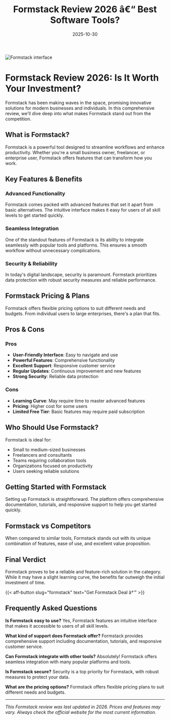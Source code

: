 ﻿---
title: "Formstack Review 2026 â€“ Best Software Tools?"
date: 2025-10-30
draft: false
rating: 4.8
category: "Software Tools"
tags: ["software-tools", "review", "2026"]
description: "Comprehensive Formstack review 2026. Discover if this  tool is the best choice for your needs."
keywords: "formstack, Formstack, review, software tools, 2026, best software tools"
image: "https://images.unsplash.com/photo-1555949963-aa79dcee981c?w=800&h=400&fit=crop&crop=center"
---

![Formstack interface](https://images.unsplash.com/photo-1555949963-aa79dcee981c?w=800&h=400&fit=crop&crop=center)

# Formstack Review 2026: Is It Worth Your Investment?

Formstack has been making waves in the  space, promising innovative solutions for modern businesses and individuals. In this comprehensive review, we'll dive deep into what makes Formstack stand out from the competition.

## What is Formstack?

Formstack is a powerful  tool designed to streamline workflows and enhance productivity. Whether you're a small business owner, freelancer, or enterprise user, Formstack offers features that can transform how you work.

## Key Features & Benefits

### Advanced Functionality
Formstack comes packed with advanced features that set it apart from basic alternatives. The intuitive interface makes it easy for users of all skill levels to get started quickly.

### Seamless Integration
One of the standout features of Formstack is its ability to integrate seamlessly with popular tools and platforms. This ensures a smooth workflow without unnecessary complications.

### Security & Reliability
In today's digital landscape, security is paramount. Formstack prioritizes data protection with robust security measures and reliable performance.

## Formstack Pricing & Plans

Formstack offers flexible pricing options to suit different needs and budgets. From individual users to large enterprises, there's a plan that fits.

## Pros & Cons

### Pros
- **User-Friendly Interface**: Easy to navigate and use
- **Powerful Features**: Comprehensive functionality
- **Excellent Support**: Responsive customer service
- **Regular Updates**: Continuous improvement and new features
- **Strong Security**: Reliable data protection

### Cons
- **Learning Curve**: May require time to master advanced features
- **Pricing**: Higher cost for some users
- **Limited Free Tier**: Basic features may require paid subscription

## Who Should Use Formstack?

Formstack is ideal for:
- Small to medium-sized businesses
- Freelancers and consultants
- Teams requiring collaboration tools
- Organizations focused on productivity
- Users seeking reliable  solutions

## Getting Started with Formstack

Setting up Formstack is straightforward. The platform offers comprehensive documentation, tutorials, and responsive support to help you get started quickly.

## Formstack vs Competitors

When compared to similar tools, Formstack stands out with its unique combination of features, ease of use, and excellent value proposition.

## Final Verdict

Formstack proves to be a reliable and feature-rich solution in the  category. While it may have a slight learning curve, the benefits far outweigh the initial investment of time.

{{< aff-button slug="formstack" text="Get Formstack Deal â†’" >}}

## Frequently Asked Questions

**Is Formstack easy to use?**
Yes, Formstack features an intuitive interface that makes it accessible to users of all skill levels.

**What kind of support does Formstack offer?**
Formstack provides comprehensive support including documentation, tutorials, and responsive customer service.

**Can Formstack integrate with other tools?**
Absolutely! Formstack offers seamless integration with many popular platforms and tools.

**Is Formstack secure?**
Security is a top priority for Formstack, with robust measures to protect your data.

**What are the pricing options?**
Formstack offers flexible pricing plans to suit different needs and budgets.

---

*This Formstack review was last updated in 2026. Prices and features may vary. Always check the official website for the most current information.*
